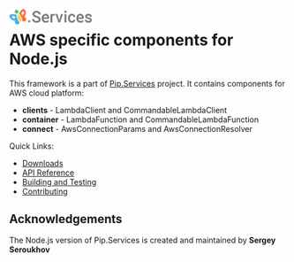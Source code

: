 # <img src="https://github.com/pip-services/pip-services/raw/master/design/Logo.png" alt="Pip.Services Logo" style="max-width:30%"> <br/> AWS specific components for Node.js

This framework is a part of [Pip.Services](https://github.com/pip-services/pip-services) project.
It contains components for AWS cloud platform:

- **clients** - LambdaClient and CommandableLambdaClient
- **container** - LambdaFunction and CommandableLambdaFunction
- **connect** - AwsConnectionParams and AwsConnectionResolver

Quick Links:

* [Downloads](https://github.com/pip-services-node/pip-services-aws-node/blob/master/doc/Downloads.md)
* [API Reference](https://rawgit.com/pip-services-node/pip-services-aws-node/master/doc/api/index.html)
* [Building and Testing](https://github.com/pip-services/pip-services-aws-node/blob/master/doc/Development.md)
* [Contributing](https://github.com/pip-services/pip-services-aws-node/blob/master/doc/Development.md/#contrib)

## Acknowledgements

The Node.js version of Pip.Services is created and maintained by **Sergey Seroukhov**
